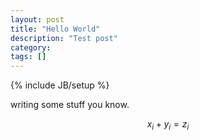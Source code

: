 ```yaml
---
layout: post
title: "Hello World"
description: "Test post"
category: 
tags: []
---
```

{% include JB/setup %}

writing some stuff you know.

$$x_i + y_i = z_i$$
